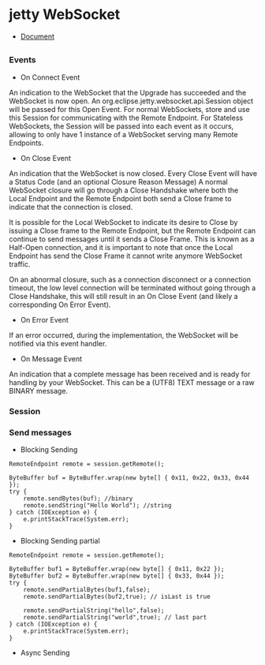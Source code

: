 # jetty WebSocket
- [Document](https://www.eclipse.org/jetty/documentation/current/websocket-jetty.html)

##

### Events
- On Connect Event

An indication to the WebSocket that the Upgrade has succeeded and the WebSocket is now open.
An org.eclipse.jetty.websocket.api.Session object will be passed for this Open Event.
For normal WebSockets,  store and use this Session for communicating with the Remote Endpoint.
For Stateless WebSockets, the Session will be passed into each event as it occurs, allowing to only 
have 1 instance of a WebSocket serving many Remote Endpoints.

- On Close Event

An indication that the WebSocket is now closed.
Every Close Event will have a Status Code (and an optional Closure Reason Message)
A normal WebSocket closure will go through a Close Handshake where both the Local Endpoint and the Remote 
Endpoint both send a Close frame to indicate that the connection is closed.

It is possible for the Local WebSocket to indicate its desire to Close by issuing a Close frame to the Remote Endpoint,
but the Remote Endpoint can continue to send messages until it sends a Close Frame. This is known as a Half-Open connection, 
and it is important to note that once the Local Endpoint has send the Close Frame it cannot write anymore WebSocket traffic.

On an abnormal closure, such as a connection disconnect or a connection timeout, the low level connection will be terminated 
without going through a Close Handshake, this will still result in an On Close Event (and likely a corresponding On Error Event).

- On Error Event

If an error occurred, during the implementation, the WebSocket will be notified via this event handler.

- On Message Event

An indication that a complete message has been received and is ready for handling by your WebSocket.
This can be a (UTF8) TEXT message or a raw BINARY message.

### Session

### Send messages
- Blocking Sending
```
RemoteEndpoint remote = session.getRemote();

ByteBuffer buf = ByteBuffer.wrap(new byte[] { 0x11, 0x22, 0x33, 0x44 });
try {
    remote.sendBytes(buf); //binary
    remote.sendString("Hello World"); //string
} catch (IOException e) {
    e.printStackTrace(System.err);
}
```
- Blocking Sending partial
```
RemoteEndpoint remote = session.getRemote();

ByteBuffer buf1 = ByteBuffer.wrap(new byte[] { 0x11, 0x22 });
ByteBuffer buf2 = ByteBuffer.wrap(new byte[] { 0x33, 0x44 });
try {
    remote.sendPartialBytes(buf1,false);
    remote.sendPartialBytes(buf2,true); // isLast is true
    
    remote.sendPartialString("hello",false);
    remote.sendPartialString("world",true); // last part
} catch (IOException e) {
    e.printStackTrace(System.err);
}
```
- Async Sending
```

```
